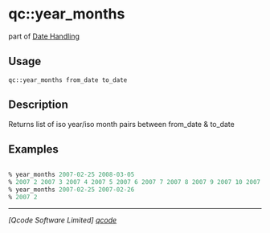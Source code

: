 qc::year_months
===============

part of [Date Handling](../qc/wiki/DateHandling)

Usage
-----
`qc::year_months from_date to_date`

Description
-----------
Returns list of iso year/iso month pairs between from_date & to_date

Examples
--------
```tcl

% year_months 2007-02-25 2008-03-05
% 2007 2 2007 3 2007 4 2007 5 2007 6 2007 7 2007 8 2007 9 2007 10 2007 11 2007 12 2008 1 2008 2 2008 3
% year_months 2007-02-25 2007-02-26
% 2007 2

```

----------------------------------
*[Qcode Software Limited] [qcode]*

[qcode]: www.qcode.co.uk "Qcode Software"